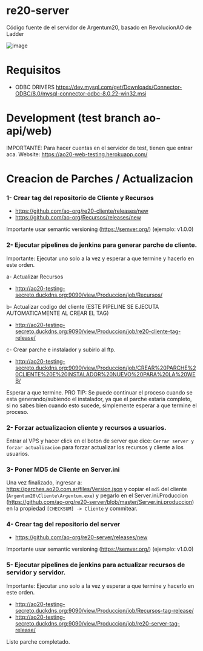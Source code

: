 # re20-server
Código fuente de el servidor de Argentum20, basado en RevolucionAO de Ladder

![image](https://user-images.githubusercontent.com/5874806/126400624-f487a0c9-6163-4acb-8efe-ddfeae0b8c3e.png)

# Requisitos

- ODBC DRIVERS
https://dev.mysql.com/get/Downloads/Connector-ODBC/8.0/mysql-connector-odbc-8.0.22-win32.msi


# Development (test branch ao-api/web)
IMPORTANTE: Para hacer cuentas en el servidor de test, tienen que entrar aca.
Website:
https://ao20-web-testing.herokuapp.com/


# Creacion de Parches / Actualizacion

### 1- Crear tag del repositorio de Cliente y Recursos

- https://github.com/ao-org/re20-cliente/releases/new
- https://github.com/ao-org/Recursos/releases/new

Importante usar semantic versioning (https://semver.org/) (ejemplo: v1.0.0)

### 2- Ejecutar pipelines de jenkins para generar parche de cliente. 
Importante: Ejecutar uno solo a la vez y esperar a que termine y hacerlo en este orden.

a- Actualizar Recursos

- http://ao20-testing-secreto.duckdns.org:9090/view/Produccion/job/Recursos/

b- Actualizar codigo del cliente (ESTE PIPELINE SE EJECUTA AUTOMATICAMENTE AL CREAR EL TAG)

- http://ao20-testing-secreto.duckdns.org:9090/view/Produccion/job/re20-cliente-tag-release/

c- Crear parche e instalador y subirlo al ftp.

- http://ao20-testing-secreto.duckdns.org:9090/view/Produccion/job/CREAR%20PARCHE%20CLIENTE%20E%20INSTALADOR%20NUEVO%20PARA%20LA%20WEB/

Esperar a que termine.
PRO TIP: Se puede continuar el proceso cuando se esta generando/subiendo el instalador, ya que el parche estaria completo, si no sabes bien cuando esto sucede, simplemente esperar a que termine el proceso.

### 2- Forzar actualizacion cliente y recursos a usuarios.
Entrar al VPS y hacer click en el boton de server que dice: `Cerrar server y forzar actualizacion` para forzar actualizar los recursos y cliente a los usuarios.

### 3- Poner MD5 de Cliente en Server.ini
Una vez finalizado, ingresar a: https://parches.ao20.com.ar/files/Version.json y copiar el `md5` del cliente (`Argentum20\Cliente\Argentum.exe`)
y pegarlo en el Server.ini.Produccion (https://github.com/ao-org/re20-server/blob/master/Server.ini.produccion) en la propiedad `[CHECKSUM] -> Cliente` y commitear.

### 4- Crear tag del repositorio del server 

- https://github.com/ao-org/re20-server/releases/new

Importante usar semantic versioning (https://semver.org/) (ejemplo: v1.0.0)

### 5- Ejecutar pipelines de jenkins para actualizar recursos de servidor y servidor.
Importante: Ejecutar uno solo a la vez y esperar a que termine y hacerlo en este orden.

- http://ao20-testing-secreto.duckdns.org:9090/view/Produccion/job/Recursos-tag-release/
- http://ao20-testing-secreto.duckdns.org:9090/view/Produccion/job/re20-server-tag-release/


Listo parche completado.


